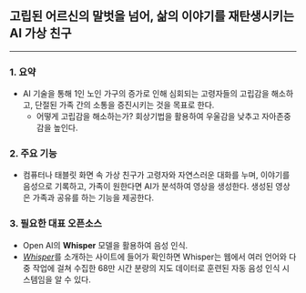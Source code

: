 ## 고립된 어르신의 말벗을 넘어, 삶의 이야기를 재탄생시키는 AI 가상 친구
---
### 1. 요약
- AI 기술을 통해 1인 노인 가구의 증가로 인해 심회되는 고령자들의 고립감을 해소하고, 단절된 가족 간의 소통을 증진시키는 것을 목표로 한다.
     - 어떻게 고립감을 해소하는가? 회상기법을 활용하여 우울감을 낮추고 자아존중감을 높인다. 
### 2. 주요 기능
- 컴퓨터나 태블릿 화면 속 가상 친구가 고령자와 자연스러운 대화를 누며, 이야기를 음성으로 기록하고, 가족이 원한다면 AI가 분석하여 영상을 생성한다. 생성된 영상은 가족과 공유를 하는 기능을 제공한다.
### 3. 필요한 대표 오픈소스
- Open AI의 **Whisper** 모델을 활용하여 음성 인식. 
- [*Whisper*](https://openai.com/ko-KR/index/whisper/)를 소개하는 사이트에 들어가 확인하면 Whisper는 웹에서 여러 언어와 다중 작업에 걸쳐 수집한 68만 시간 분량의 지도 데이터로 훈련된 자동 음성 인식 시스템임을 알 수 있다. 
